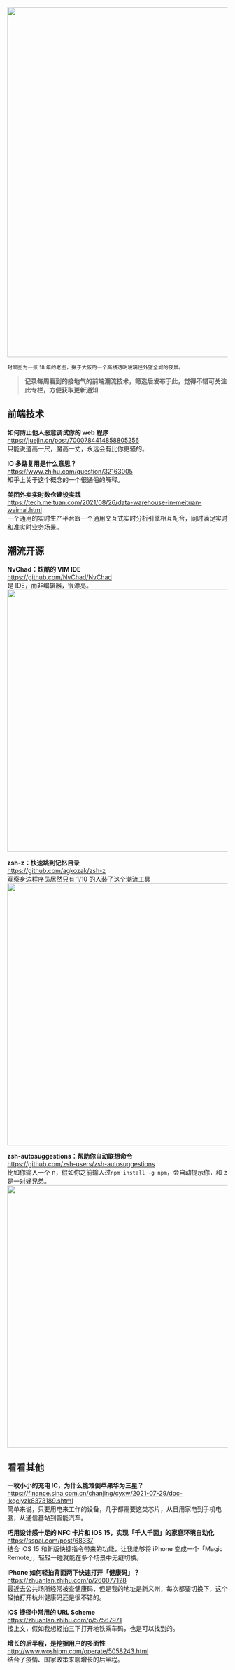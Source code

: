 <img src="https://gw.alipayobjects.com/zos/k/7q/dPhcAh.jpg" width="800" />  

<small>封面图为一张 18 年的老图，摄于大阪的一个高楼透明玻璃往外望全城的夜景。</small>  

> **记录每周看到的接地气的前端潮流技术，筛选后发布于此，觉得不错可关注此专栏，方便获取更新通知**  

## 前端技术

**如何防止他人恶意调试你的 web 程序**  
<https://juejin.cn/post/7000784414858805256>  
只能说道高一尺，魔高一丈，永远会有比你更骚的。

**IO 多路复用是什么意思？**  
<https://www.zhihu.com/question/32163005>  
知乎上关于这个概念的一个很通俗的解释。

**美团外卖实时数仓建设实践**  
<https://tech.meituan.com/2021/08/26/data-warehouse-in-meituan-waimai.html>  
一个通用的实时生产平台跟一个通用交互式实时分析引擎相互配合，同时满足实时和准实时业务场景。

## 潮流开源

**NvChad：炫酷的 VIM IDE**  
<https://github.com/NvChad/NvChad>  
是 IDE，而非编辑器，很漂亮。  
<img src="https://cdn.fliggy.com/upic/DptSOj.jpg" width="600" />  

**zsh-z：快速跳到记忆目录**  
<https://github.com/agkozak/zsh-z>  
观察身边程序员居然只有 1/10 的人装了这个潮流工具
<img src="https://cdn.fliggy.com/upic/CLh5XK.gif" width="600" />  

**zsh-autosuggestions：帮助你自动联想命令**  
<https://github.com/zsh-users/zsh-autosuggestions>  
比如你输入一个 n，假如你之前输入过`npm install -g npm`，会自动提示你，和 z 是一对好兄弟。  
<img src="https://cdn.fliggy.com/upic/TZtuw3.jpg" width="600" />  

## 看看其他

**一枚小小的充电 IC，为什么能难倒苹果华为三星？**  
<https://finance.sina.com.cn/chanjing/cyxw/2021-07-29/doc-ikqciyzk8373189.shtml>  
简单来说，只要用电来工作的设备，几乎都需要这类芯片，从日用家电到手机电脑，从通信基站到智能汽车。

**巧用设计感十足的 NFC 卡片和 iOS 15，实现「千人千面」的家庭环境自动化**  
<https://sspai.com/post/68337>  
结合 iOS 15 和新版快捷指令带来的功能，让我能够将 iPhone 变成一个「Magic Remote」，轻轻一碰就能在多个场景中无缝切换。

**iPhone 如何轻拍背面两下快速打开「健康码」？**  
<https://zhuanlan.zhihu.com/p/260077128>  
最近去公共场所经常被查健康码，但是我的地址是新义州，每次都要切换下，这个轻拍打开杭州健康码还是很不错的。

**iOS 捷径中常用的 URL Scheme**  
<https://zhuanlan.zhihu.com/p/57567971>  
接上文，假如我想轻拍三下打开地铁乘车码，也是可以找到的。

**增长的后半程，是挖掘用户的多面性**  
<http://www.woshipm.com/operate/5058243.html>  
结合了疫情、国家政策来聊增长的后半程。
